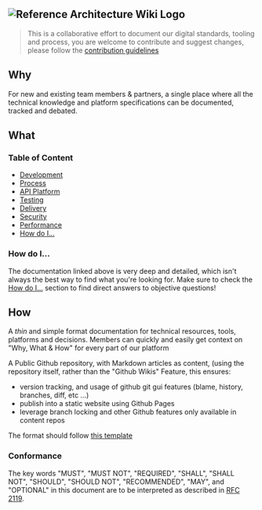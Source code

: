 ![Reference Architecture Wiki Logo](logo.png "Reference Architecture Wiki")
---
> This is a collaborative effort to document our digital standards, tooling and process, you are welcome to contribute and suggest changes, please follow the [contribution guidelines](.github/CONTRIBUTING.md)

## Why

For new and existing team members & partners, a single place where all the technical knowledge and platform specifications can be documented, tracked and debated.

## What

### Table of Content

- [Development](development/README.md)
- [Process](process/README.md)
- [API Platform](api/README.md)
- [Testing](testing/README.md)
- [Delivery](delivery/README.md)
- [Security](security/README.md)
- [Performance](performance/README.md)
- [How do I...](how-do-i/README.md)

### How do I...

The documentation linked above is very deep and detailed, which isn't always the best way to find what you're looking for. Make sure to check the [How do I...](how-do-i/) section to find direct answers to objective questions!

## How

A *thin* and simple format documentation for technical resources, tools, platforms and decisions. Members can quickly and easily get context on "Why, What & How" for every part of our platform

A Public Github repository, with Markdown articles as content, (using the repository itself, rather than the "Github Wikis" Feature, this ensures:

- version tracking, and usage of github git gui features (blame, history, branches, diff, etc ...)
- publish into a static website using Github Pages
- leverage branch locking and other Github features only available in content repos

The format should follow [this template](.template.md)

### Conformance

The key words "MUST", "MUST NOT", "REQUIRED", "SHALL", "SHALL NOT", "SHOULD", "SHOULD NOT", "RECOMMENDED",  "MAY", and "OPTIONAL" in this document are to be interpreted as described in [RFC 2119](http://www.faqs.org/rfcs/rfc2119.html).
